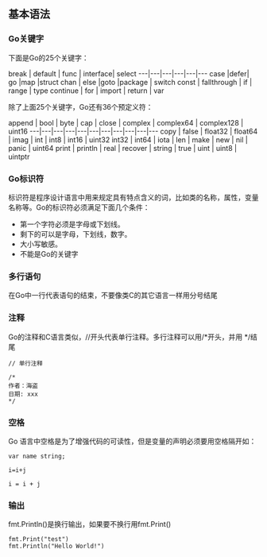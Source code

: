 ## 基本语法

### Go关键字
下面是Go的25个关键字：

break	| default	| func	| interface|	select
---|---|---|---|---|---
case	|defer|	go	|map	|struct
chan |	else	|goto	|package	| switch
const	| fallthrough	| if	| range	| type
continue	| for	| import	| return |	var

除了上面25个关键字，Go还有36个预定义符：

append | bool | byte | cap | close | complex | complex64 | complex128 | uint16
---|---|---|---|---|---|---|---|---|---|---
copy | false | float32 | float64 | imag | int | int8 | int16 | uint32
int32 | int64 | iota | len | make | new | nil | panic | uint64
print | println | real | recover | string | true | uint | uint8 | uintptr

### Go标识符
标识符是程序设计语言中用来规定具有特点含义的词，比如类的名称，属性，变量名称等。Go的标识符必须满足下面几个条件：
- 第一个字符必须是字母或下划线。
- 剩下的可以是字母，下划线，数字。
- 大小写敏感。
- 不能是Go的关键字


### 多行语句

在Go中一行代表语句的结束，不要像类C的其它语言一样用分号结尾

### 注释

Go的注释和C语言类似，//开头代表单行注释。多行注释可以用/*开头，并用 */结尾

```
// 单行注释

/*
作者：海盗
日期: xxx
*/
```

### 空格
Go 语言中空格是为了增强代码的可读性，但是变量的声明必须要用空格隔开如：

```
var name string;

i=i+j

i = i + j
```

### 输出
fmt.Println()是换行输出，如果要不换行用fmt.Print()

```
fmt.Print("test")
fmt.Println("Hello World!")
```